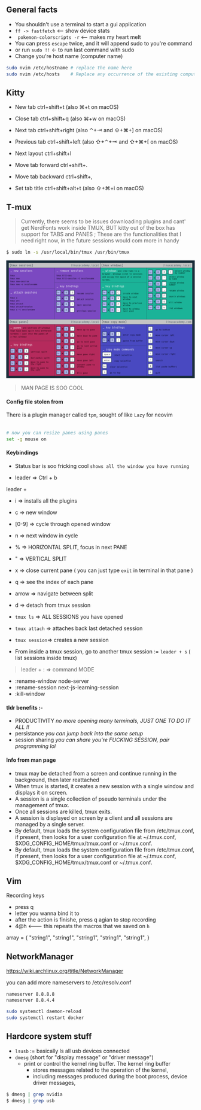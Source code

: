 ## General facts

- You shouldn't use a terminal to start a gui application
- `ff -> fastfetch`          <-- show device stats
- ` pokemon-colorscripts -r` <-- makes my heart melt
- You can press `escape` twice, and it will append sudo to you're command 
- or run `sudo !!` <- to run last command with sudo
- Change you're host name (computer name)
```sh
sudo nvim /etc/hostname # replace the name here
sudo nvim /etc/hosts    # Replace any occurrence of the existing computer name with your new one
```

## Kitty

- New tab      ctrl+shift+t (also ⌘+t on macOS)
- Close tab    ctrl+shift+q (also ⌘+w on macOS)
- Next tab     ctrl+shift+right (also ⌃+⇥ and ⇧+⌘+] on macOS)
- Previous tab ctrl+shift+left (also ⇧+⌃+⇥ and ⇧+⌘+[ on macOS)
- Next layout  ctrl+shift+l

- Move tab forward  ctrl+shift+.
- Move tab backward ctrl+shift+,

- Set tab title     ctrl+shift+alt+t (also ⇧+⌘+i on macOS)





## T-mux 

> Currently, there seems to be issues downloading plugins and cant' get NerdFonts work inside TMUX, BUT kitty out of the box has support for TABS and PANES ; These are the functionalities that I need right now, in the future sessions would com more in handy 



```sh
$ sudo ln -s /usr/local/bin/tmux /usr/bin/tmux
```


![TMUX Cheatsheet](./../assets/tmux_cheatsheet.png)

> MAN PAGE IS SOO COOL


#### Config file stolen from 

There is a plugin manager called `tpm`, sought of like `Lazy` for neovim

```sh

# now you can resize panes using panes 
set -g mouse on


```


#### Keybindings

- Status bar is soo fricking cool `shows all the window you have running`

- leader => Ctrl + b

leader + 

- i        => installs all the plugins 
-  c       => new window
-  [0-9]   => cycle through opened window
-  n       => next window in cycle


- %        => HORIZONTAL SPLIT, focus in next PANE
- "        => VERTICAL SPLIT 
- x        => close current pane ( you can just type `exit` in terminal in that pane  )
- q        => see the index of each pane
- arrow    => navigate between split


-  d => detach from tmux session
- `tmux ls`     => ALL SESSIONS you have opened 
- `tmux attach` => attaches back last detached session
- `tmux session`=> creates a new session

- From inside a tmux session, go to another tmux session := `leader + s` ( list sessions inside tmux)

> leader + : => command MODE

- :rename-window node-server
- :rename-session next-js-learning-session
- :kill-window

#### tldr benefits :-   
- PRODUCTIVITY *no more opening many terminals, JUST ONE TO DO IT ALL !!*
- persistance *you can jump back into the same setup*
- session sharing *you can share you're FUCKING SESSION, pair programming lol*

#### Info from man page
- tmux may be detached from a  screen  and  continue running in the background, then later reattached
- When tmux is started, it creates a new session with a single window and displays it on screen.
- A session is a single collection of pseudo terminals under the management of tmux.
- Once all sessions are killed, tmux exits.
- A session is displayed on screen by a client and all sessions are managed by a single server.
- By default, tmux loads the system configuration file from  /etc/tmux.conf,  if  present,  then  looks for  a  user  configuration file  at ~/.tmux.conf, $XDG_CONFIG_HOME/tmux/tmux.conf or ~/.tmux.conf.
- By default, tmux loads the system configuration file from  /etc/tmux.conf,  if  present,  then  looks  for  a  user  configuration  file  at ~/.tmux.conf, $XDG_CONFIG_HOME/tmux/tmux.conf or ~/.tmux.conf.


## Vim 

Recording keys 

- press q
- letter you wanna bind it to
- after the action is finishe, press q agian to stop recording
- 4@h <--- this repeats the macros that we saved on `h`

array = {
    "string1",
    "string1",
    "string1",
    "string1",
    "string1",
}




## NetworkManager
https://wiki.archlinux.org/title/NetworkManager


you can add more nameservers to /etc/resolv.conf
```
nameserver 8.8.8.8
nameserver 8.8.4.4
```

```sh
sudo systemctl daemon-reload
sudo systemctl restart docker
```



## Hardcore system stuff

- `lsusb` := basically ls all usb devices connected
- `dmesg` (short for "display message" or "driver message")
    - print or control the kernel ring buffer. 
    The kernel ring buffer
        - stores messages related to the operation of the kernel, 
        - including messages produced during the boot process, device driver messages,
```sh
$ dmesg | grep nvidia
$ dmesg | grep usb
```

